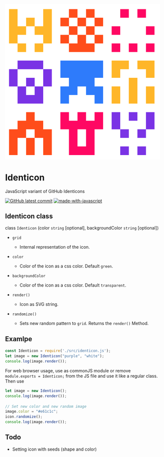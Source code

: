 ![Identicon](https://github.com/nkoepke/Identicon/blob/main/images/Identicon.png?raw=true)

# Identicon
JavaScript variant of GitHub Identicons

[![GitHub latest commit](https://badgen.net/github/last-commit/nkoepke/Identicon/main)](https://GitHub.com/nkoepke/Identicon/commit/)
[![made-with-javascript](https://img.shields.io/badge/Made%20with-JavaScript-1f425f.svg?logo=javascript)](https://www.javascript.com)

## Identicon class

class `Identicon` (color `string` [optional], backgroundColor `string` [optional])

* `grid`
    * Internal representation of the icon.

* `color`
    * Color of the icon as a css color. Default `green`.

* `backgroundColor`
    * Color of the icon as a css color. Default `transparent`.

* `render()`
    * Icon as SVG string.

* `randomize()`
    * Sets new random pattern to `grid`. Returns the `render()` Method.

## Examlpe

```js
const Identicon = require('./src/identicon.js');
let image = new Identicon("purple", "white");
console.log(image.render());
```

For web browser usage, use as commonJS module or remove ```module.exports = Identicon;``` from the JS file and use it like a regular class.
Then use
```js
let image = new Identicon();
console.log(image.render());

// Set new color and new random image
image.color = "#e61c1c";
icon.randomize();
console.log(image.render());
```

## Todo

* Setting icon with seeds (shape and color)